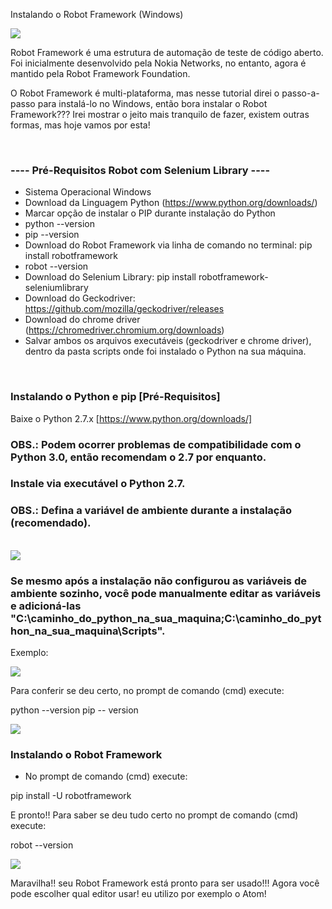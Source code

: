 Instalando o Robot Framework (Windows)

<div align="left">
<img src="https://github.com/fabiosouthsystem/Instala-o-e-configura-o-Robot-Framework/blob/main/r0.png">
</p>
Robot Framework é uma estrutura de automação de teste de código aberto. Foi inicialmente desenvolvido pela Nokia Networks, no entanto, agora é mantido pela Robot Framework Foundation.

O Robot Framework é multi-plataforma, mas nesse tutorial direi o passo-a-passo para instalá-lo no Windows, então bora instalar o Robot Framework??? Irei mostrar o jeito mais tranquilo de fazer, existem outras formas, mas hoje vamos por esta!

<br/>

### ---- Pré-Requisitos Robot com Selenium Library ----
- Sistema Operacional Windows
- Download da Linguagem Python (https://www.python.org/downloads/)
- Marcar opção de instalar o PIP durante instalação do Python
- python --version
- pip --version
- Download do Robot Framework via linha de comando no terminal: pip install robotframework
- robot --version
- Download do Selenium Library: pip install robotframework-seleniumlibrary
- Download do Geckodriver: https://github.com/mozilla/geckodriver/releases
- Download do chrome driver (https://chromedriver.chromium.org/downloads)
- Salvar ambos os arquivos executáveis (geckodriver e chrome driver), dentro da pasta scripts onde foi instalado o Python na sua máquina.

<br/>

### Instalando o Python e pip [Pré-Requisitos]
Baixe o Python 2.7.x [https://www.python.org/downloads/] 
### OBS.: Podem ocorrer problemas de compatibilidade com o Python 3.0, então recomendam o 2.7 por enquanto.
### Instale via executável o Python 2.7. 
### OBS.: Defina a variável de ambiente durante a instalação (recomendado).

<br/>

<div align="left">
<img src="https://github.com/fabiosouthsystem/Instala-o-e-configura-o-Robot-Framework/blob/main/r2.png">
  
### Se mesmo após a instalação não configurou as variáveis de ambiente sozinho, você pode manualmente editar as variáveis e adicioná-las "C:\caminho_do_python_na_sua_maquina\;C:\caminho_do_python_na_sua_maquina\Scripts".

Exemplo: 

<div align="left">
<img src="https://github.com/fabiosouthsystem/Instala-o-e-configura-o-Robot-Framework/blob/main/r3.png">
  
Para conferir se deu certo, no prompt de comando (cmd) execute:

python --version
pip -- version
  
<div align="left">
<img src="https://github.com/fabiosouthsystem/Instala-o-e-configura-o-Robot-Framework/blob/main/r4.png">

<br/>
  
  
### Instalando o Robot Framework   
  - No prompt de comando (cmd) execute:
      
pip install -U robotframework
      
  E pronto!! Para saber se deu tudo certo no prompt de comando (cmd) execute:

robot --version
</ul>
  
<div align="left">
<img src="https://github.com/fabiosouthsystem/Instala-o-e-configura-o-Robot-Framework/blob/main/r5.png">

Maravilha!! seu Robot Framework está pronto para ser usado!!! Agora você pode escolher qual editor usar! eu utilizo por exemplo o Atom!

